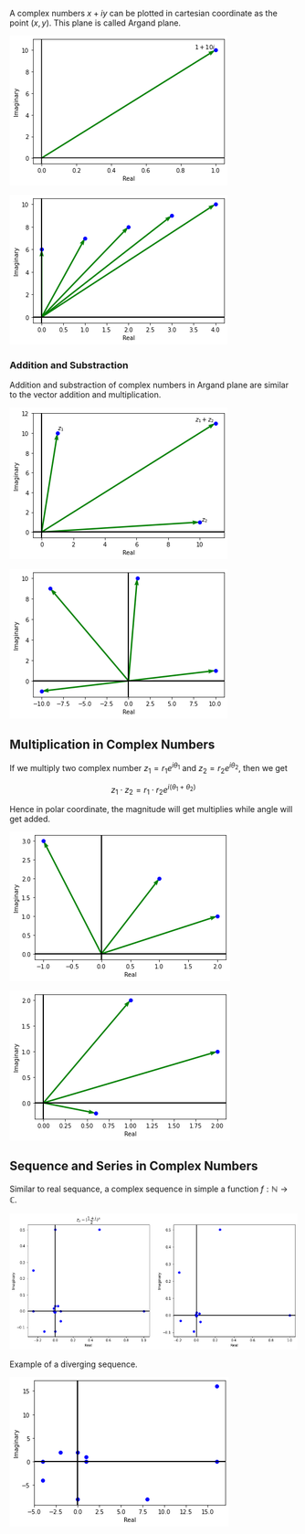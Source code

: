 A complex numbers $x+iy$ can be plotted in cartesian coordinate as the point $(x,y)$. This plane is called Argand plane. 


    
![png](plotting_files/plotting_2_0.png)
    



    
![png](plotting_files/plotting_3_0.png)
    


### Addition and Substraction

Addition and substraction of complex numbers in Argand plane are similar to the vector addition and multiplication. 


    
![png](plotting_files/plotting_5_0.png)
    



    
![png](plotting_files/plotting_6_0.png)
    


## Multiplication in Complex Numbers

If we multiply two complex number $z_1=r_1e^{i\theta_1}$ and $z_2=r_2e^{i\theta_2}$, then we get 

$$z_1\cdot z_2 = r_1\cdot r_2 e^{i (\theta_1 + \theta_2)}$$

Hence in polar coordinate, the magnitude will get multiplies while angle will get added.


    
![png](plotting_files/plotting_8_0.png)
    



    
![png](plotting_files/plotting_9_0.png)
    


## Sequence and Series in Complex Numbers

Similar to real sequance, a complex sequence in simple a function $f: \mathbb{N} \to \mathbb{C}$.


    
![png](plotting_files/plotting_11_0.png)
    


Example of a diverging sequence.


    
![png](plotting_files/plotting_13_0.png)
    

